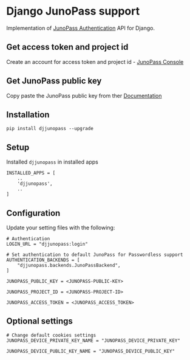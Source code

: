 # Django JunoPass support

Implementation of [JunoPass Authentication](https://developers.junopass.com/junopass-api/authenticating-users) API for Django.

## Get access token and project id

Create an account for access token and project id - [JunoPass Console](https://console.junopass.com)

## Get JunoPass public key

Copy paste the JunoPass public key from ther [Documentation](https://developers.junopass.com/resources/junopass-public-key)

## Installation

    pip install djjunopass --upgrade

## Setup

Installed `djjunopass` in installed apps

    INSTALLED_APPS = [
        ..
        'djjunopass',
        ..
    ]

## Configuration

Update your setting files with the following:

    # Authentication
    LOGIN_URL = "djjunopass:login"

    # Set authentication to default JunoPass for Passwordless support
    AUTHENTICATION_BACKENDS = [
        "djjunopass.backends.JunoPassBackend",
    ]

    JUNOPASS_PUBLIC_KEY = <JUNOPASS-PUBLIC-KEY>

    JUNOPASS_PROJECT_ID = <JUNOPASS-PROJECT-ID>

    JUNOPASS_ACCESS_TOKEN = <JUNOPASS_ACCESS_TOKEN>

## Optional settings

    # Change default cookies settings
    JUNOPASS_DEVICE_PRIVATE_KEY_NAME = "JUNOPASS_DEVICE_PRIVATE_KEY"

    JUNOPASS_DEVICE_PUBLIC_KEY_NAME = "JUNOPASS_DEVICE_PUBLIC_KEY"

